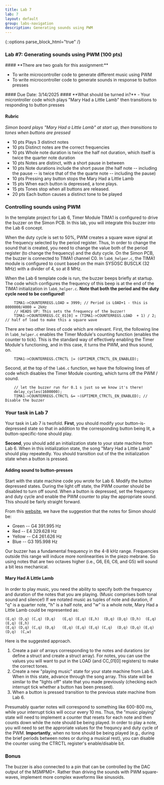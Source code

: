 ```yaml
---
title: Lab 7
lab: 7
layout: default
group: labs-navigation
description: Generating sounds using PWM
---
```


{::options parse_block_html="true" /}

### Lab #7: Generating sounds using PWM (100 pts)

<div class="alert alert-info" role="alert">
#### **There are two goals for this assignment:**

  - To write microcontroller code to generate different music using PWM
  - To write microcontroller code to generate sounds in response to button presses
  
</div>

<div class="alert alert-danger" role="alert">
#### Due Date: 3/14/2025
#### **What should be turned in?**
  - Your microntroller code which plays "Mary Had a Little Lamb" then transitions to responding
    to button presses

#### Rubric
_Simon board plays "Mary Had a Little Lamb" at start up, then transitions to tones when buttons are pressed_
  - 10 pts Plays 3 distinct notes
  - 10 pts Distinct notes are the correct frequencies
  - 10 pts Whole note duration is twice the half not duration, which itself is twice the quarter note duration
  - 10 pts Notes are distinct, with a short pause in between
  - 10 pts Note durations include the short pause (the half note -- including the pause -- is twice that 
    of the the quarte note -- including the pause)
  - 10 pts Pressing any button stops the Mary Had a Little Lamb
  - 15 pts When each button is depressed, a tone plays. 
  - 15 pts Tones stop when all buttons are released.
  - 20 pts Each button causes a distinct tone to be played

</div>

### Controlling sounds using PWM
In the template project for Lab 6, Timer Module TIMA1 is configured to drive the buzzer
on the Simon PCB. In this lab, you will integrate this buzzer into the Lab 6 concept.

When the duty cycle is set to 50%, PWM creates a square wave signal at the frequency
selected by the period register. Thus, In order to change the sound that is created,
you need to change the value both of the period register (to change the frequency)
and the duty cycle. On the Simon PCB, the buzzer is connected to TIMA1 channel C0.
In `lab6_helper.c`, the TIMA1 module is configured to count based on the main
SYSOSC BUSCLK (32 MHz) with a divider of 4, so at 8 MHz.

When the Lab 6 template code is run, the buzzer beeps briefly at startup. The code 
which configures the frequency of this beep is at the end of the TIMA1 initialization
in `lab6_helper.c`. **Note that both the period and the duty cycle need to be configured!**
```
    TIMA1->COUNTERREGS.LOAD = 3999; // Period is LOAD+1 - this is 8000000/4000 = 2kHz
    // HEADS UP: This sets the frequency of the buzzer!
    TIMA1->COUNTERREGS.CC_01[0] = (TIMA1->COUNTERREGS.LOAD  + 1) / 2; // half of load to make this a square wave
```

There are two other lines of code which are relevant. First, the following line in `lab6_helper.c`
enables the Timer Module's counting function (enables the counter to tick). This is the
standard way of effectively enabling the Timer Module's functioning, and in this case, it
turns the PWM, and thus sound, on.

```
    TIMA1->COUNTERREGS.CTRCTL |= (GPTIMER_CTRCTL_EN_ENABLED);
```

Second, at the top of the `lab6.c` function, we have the following lines of code which
disables the Timer Module counting, which turns off the PWM / sound.

```
    // let the buzzer run for 0.1 s just so we know it's there!
    delay_cycles(1600000);
    TIMA1->COUNTERREGS.CTRCTL &= ~(GPTIMER_CTRCTL_EN_ENABLED); // Disable the buzzer
```

### Your task in Lab 7
Your task in Lab 7 is twofold. 
 **First**, you should modify your button-is-depressed state
so that in addition to the corresponding button being lit, a button-specific-tone should play.

**Second**, you should add an initialization state to your state
machine from Lab 6. When in this initialization state, the song "Mary Had a Little Lamb"
should play repeatedly. You should transition out of the the initialization state 
when a button is pressed.

#### Adding sound to button-presses
Start with the state machine code you wrote for Lab 6. Modify the button depressed states. During 
the light off state, the PWM counter should be disabled to turn off sound. When a button is
depressed, set the frequency and duty cycle and enable the PWM counter to play the appropriate
sound. This should be fairly straight forward.

From this [website](https://www.waitingforfriday.com/?p=586), we have the suggestion that
the notes for Simon should be:

  - Green -- G4 391.995 Hz
  - Red -- E4 329.628 Hz
  - Yellow -- C4 261.626 Hz
  - Blue -- G3 195.998 Hz

Our buzzer has a fundamental frequency in the 4-8 kHz range. Frequencies outside this range
will induce more nonlinearities in the piezo mebrane. So using notes that are
two octaves higher (i.e., G6, E6, C6, and G5) will sound a bit less mechanical.

#### Mary Had A Little Lamb
In order to play music, you need the ability to specify both the frequency and duration of
the notes that you are playing. (Music comprises both tonal sound and silence!) If we notated
music as tuples of note and duration, if "q" is a quarter note, "h" is a half note, and 
"w" is a whole note, Mary Had a Little Lamb could be represented as:
```
(E,q) (D,q) (C,q) (D,q)   (E,q) (E,q) (E,h)  (D,q) (D,q) (D,h)  (E,q) (E,q) (E,h)
(E,q) (D,q) (C,q) (D,q)   (E,q) (E,q) (E,q) (C,q)  (D,q) (D,q) (E,q) (D,q)  (C,w)
```

Here is the suggested approach.
1. Create a pair of arrays corresponding to the notes and durations (or define a struct 
   and create a struct array). For notes, you can use the values you will want to put in
   the LOAD (and CC_01[0] registers) to make the correct tones.
2. Create a new "playing music" state for your state machine from Lab 6. When in this state,
   advance through the song array. This state will be similar to the "lights off" state
   that you made previously (checking each interrupt tick whether a button has been pressed).
3. When a button is pressed transition to the previous state machine from Lab 6.

Presumably quarter notes will correspond to something like 600-800 ms, while your interrupt
ticks will occur every 10 ms. Thus, the "music playing" state will need to implement a counter
that resets for each note and then counts down while the note should be being played.
In order to play a note, you will need to set the approriate values for the frequncy and 
duty cycle of the PWM. **Importantly**, when no tone should be being played (e.g., during the 
brief periods between notes or during a musical rest), you can disable the counter
using the CTRCTL register's enable/disable bit. 

### Bonus
The buzzer is also connected to a pin that can be controlled by the DAC output of the MSMPM0+.
Rather than driving the sounds with PWM square-waves, implement more complex waveforms like
sinusoids.
